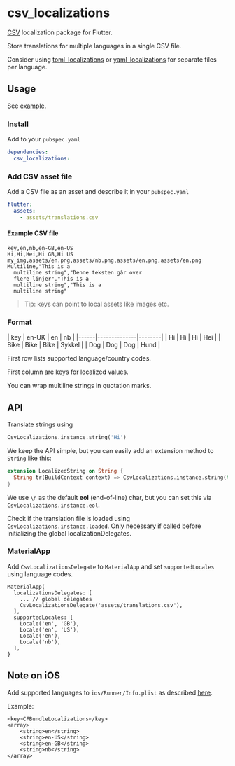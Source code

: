 # csv_localizations

[CSV](https://en.wikipedia.org/wiki/Comma-separated_values) localization package
for Flutter.

Store translations for multiple languages in a single CSV file.

Consider using [toml_localizations](https://github.com/erf/toml_localizations)
or [yaml_localizations](https://github.com/erf/yaml_localizations) for separate
files per language.

## Usage

See [example](example).

### Install

Add to your `pubspec.yaml`

```yaml
dependencies:
  csv_localizations:
```

### Add CSV asset file

Add a CSV file as an asset and describe it in your `pubspec.yaml`

```yaml
flutter:
  assets:
    - assets/translations.csv
```

#### Example CSV file

```csv
key,en,nb,en-GB,en-US
Hi,Hi,Hei,Hi GB,Hi US
my_img,assets/en.png,assets/nb.png,assets/en.png,assets/en.png
Multiline,"This is a
  multiline string","Denne teksten går over
  flere linjer","This is a
  multiline string","This is a
  multiline string"
```

> Tip: keys can point to local assets like images etc.

### Format

| key  | en-UK | en   | nb     |
|------|--------------|--------|
| Hi   | Hi    | Hi   | Hei    |
| Bike | Bike  | Bike | Sykkel |
| Dog  | Dog   | Dog  | Hund   |

First row lists supported language/country codes.

First column are keys for localized values.

You can wrap multiline strings in quotation marks.

## API

Translate strings using

```dart
CsvLocalizations.instance.string('Hi')
```

We keep the API simple, but you can easily add an extension method to `String`
like this:

```dart
extension LocalizedString on String {
  String tr(BuildContext context) => CsvLocalizations.instance.string(this);
}
```

We use `\n` as the default **eol** (end-of-line) char, but you can set this via
`CsvLocalizations.instance.eol`.

Check if the translation file is loaded using `CsvLocalizations.instance.loaded`.
Only necessary if called before initializing the global localizationDelegates.

### MaterialApp

Add `CsvLocalizationsDelegate` to `MaterialApp` and set `supportedLocales` using
language codes.

```
MaterialApp(
  localizationsDelegates: [
    ... // global delegates
    CsvLocalizationsDelegate('assets/translations.csv'),
  ],
  supportedLocales: [
    Locale('en', 'GB'),
    Locale('en', 'US'),
    Locale('en'),
    Locale('nb'),
  ],
}

```

## Note on **iOS**

Add supported languages to `ios/Runner/Info.plist` as described
[here](https://flutter.dev/docs/development/accessibility-and-localization/internationalization#specifying-supportedlocales).

Example:

```
<key>CFBundleLocalizations</key>
<array>
	<string>en</string>
	<string>en-US</string>
	<string>en-GB</string>
	<string>nb</string>
</array>
```
